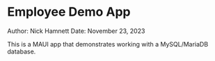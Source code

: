 # Employee Demo App
Author: Nick Hamnett
Date: November 23, 2023

This is a MAUI app that demonstrates working with a MySQL/MariaDB database.
